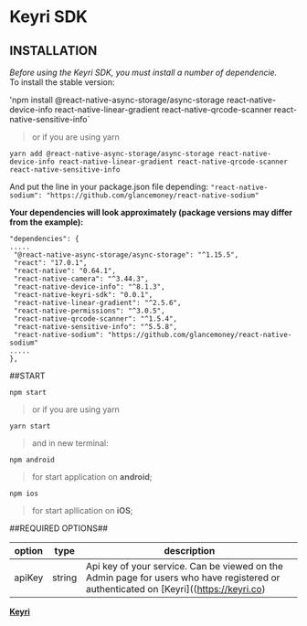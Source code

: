 # Keyri SDK

## INSTALLATION

_Before using the Keyri SDK, you must install a number of dependencie._  
To install the stable version:

'npm install @react-native-async-storage/async-storage react-native-device-info react-native-linear-gradient react-native-qrcode-scanner react-native-sensitive-info`

> or if you are using yarn

`yarn add @react-native-async-storage/async-storage react-native-device-info react-native-linear-gradient react-native-qrcode-scanner react-native-sensitive-info`

And put the line in your package.json file depending:
`"react-native-sodium": "https://github.com/glancemoney/react-native-sodium"`

**Your dependencies will look approximately (package versions may differ from the example):**

`"dependencies": {`  
`.....`  
` "@react-native-async-storage/async-storage": "^1.15.5",`  
` "react": "17.0.1",`  
` "react-native": "0.64.1",`  
` "react-native-camera": "^3.44.3",`  
` "react-native-device-info": "^8.1.3",`  
` "react-native-keyri-sdk": "0.0.1",`  
` "react-native-linear-gradient": "^2.5.6",`  
` "react-native-permissions": "^3.0.5",`  
` "react-native-qrcode-scanner": "^1.5.4",`  
` "react-native-sensitive-info": "^5.5.8",`  
` "react-native-sodium": "https://github.com/glancemoney/react-native-sodium"`  
`.....`  
`},`

##START

`npm start`

> or if you are using yarn

`yarn start`

> and in new terminal:

`npm android`

> for start application on **android**;

`npm ios`

> for start apllication on **iOS**;

##REQUIRED OPTIONS##

| **option** | **type** | **description**                                                                                                                       |
| ---------- | -------- | ------------------------------------------------------------------------------------------------------------------------------------- |
| apiKey     | string   | Api key of your service. Can be viewed on the Admin page for users who have registered or authenticated on [Keyri]((https://keyri.co) |

**[Keyri](https://keyri.co)**
